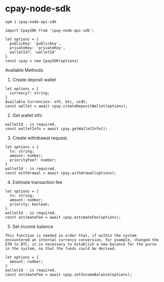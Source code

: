 # cpay-node-sdk

```
npm i cpay-node-api-sdk
```

```
import CpaySDK from 'cpay-node-api-sdk';

let options = {
  publicKey: 'publicKey',
  privateKey: 'privateKey',
  walletId?: 'walletId'
}
const cpay = new CpaySDK(options)
```

Available Methods:

1. Create deposit wallet

```
let options = {
  currency?: string;
}
Available Currencies: eth, btc, usdt;
const wallet = await cpay.createDepositWallet(options);
```

2. Get wallet info

```
walletId - is required.
const walletInfo = await cpay.getWalletInfo();
```

3. Create withdrawal request.

```
let options = {
  to: string;
  amount: number;
  priorityFee?: number;
}
walletId - is required.
const withdrawal = await cpay.withdrawal(options);
```

4. Estimate transaction fee

```
let options = {
  to: string;
  amount: number;
  priority: boolean;
}
walletId - is required.
const estimateFee = await cpay.estimateFee(options);
```

5. Set income balance

```
This function is needed in order that, if within the system encountered an internal currency conversion, for example, changed the ETH to BTC, it is necessary to establish a new balance for the purse in the system, so that the funds could be derived.

let options = {
  amount: number;
}
walletId - is required.
const estimateFee = await cpay.setIncomeBalance(options);
```
